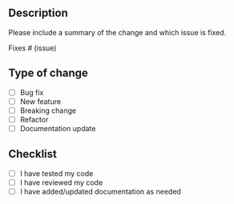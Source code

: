## Description

Please include a summary of the change and which issue is fixed.

Fixes # (issue)

## Type of change

- [ ] Bug fix
- [ ] New feature
- [ ] Breaking change
- [ ] Refactor
- [ ] Documentation update

## Checklist

- [ ] I have tested my code
- [ ] I have reviewed my code
- [ ] I have added/updated documentation as needed
